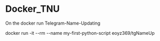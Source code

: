 # Docker_TNU
On the docker run Telegram-Name-Updating

docker run -it --rm --name my-first-python-script  eoyz369/tgNameUp
